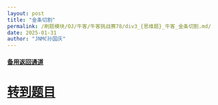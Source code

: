 ```yaml
---
layout: post
title: "金条切割"
permalink: /刷题模块/OJ/牛客/牛客挑战赛78/div3_{思维题}_牛客_金条切割.md/
date: 2025-01-31
author: "JNMC孙国庆"
---
```


#### [备用返回通道](../../README.md)
# [转到题目](https://ac.nowcoder.com/acm/contest/98246/A)